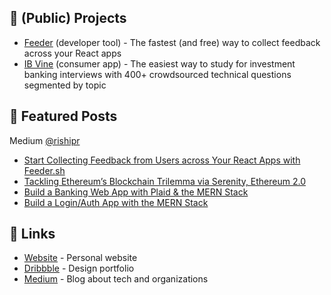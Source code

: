 ## 🦄 (Public) Projects

- [Feeder](https://feeder.sh) (developer tool) - The fastest (and free) way to collect feedback across your React apps
- [IB Vine](https://ibvine.io) (consumer app) - The easiest way to study for investment banking interviews with 400+ crowdsourced technical questions segmented by topic

## 🌱 Featured Posts

Medium [@rishipr](https://medium.com/@rishipr)

- [Start Collecting Feedback from Users across Your React Apps with Feeder.sh](https://blog.bitsrc.io/start-collecting-feedback-from-users-across-your-react-apps-with-feeder-sh-5b2f6852e6e0)
- [Tackling Ethereum’s Blockchain Trilemma via Serenity, Ethereum 2.0](https://medium.com/hackernoon/tackling-ethereums-blockchain-trilemma-via-serenity-ethereum-2-0-1fb423a6b184)
- [Build a Banking Web App with Plaid & the MERN Stack](https://blog.bitsrc.io/build-a-full-stack-banking-web-app-with-plaid-the-mern-stack-508914ce5694)
- [Build a Login/Auth App with the MERN Stack](https://blog.bitsrc.io/build-a-login-auth-app-with-mern-stack-part-1-c405048e3669)

## 🔭 Links

- [Website](https://rishipr.sh) - Personal website
- [Dribbble](https://dribbble.com/rishipr) - Design portfolio
- [Medium](https://medium.com/@rishipr) - Blog about tech and organizations
